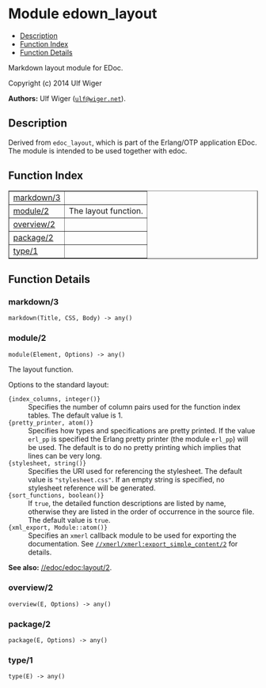 

# Module edown_layout #
* [Description](#description)
* [Function Index](#index)
* [Function Details](#functions)

Markdown layout module for EDoc.

Copyright (c) 2014 Ulf Wiger

__Authors:__ Ulf Wiger ([`ulf@wiger.net`](mailto:ulf@wiger.net)).

<a name="description"></a>

## Description ##
Derived from `edoc_layout`, which is part of the Erlang/OTP application EDoc.
The module is intended to be used together with edoc.<a name="index"></a>

## Function Index ##


<table width="100%" border="1" cellspacing="0" cellpadding="2" summary="function index"><tr><td valign="top"><a href="#markdown-3">markdown/3</a></td><td></td></tr><tr><td valign="top"><a href="#module-2">module/2</a></td><td>The layout function.</td></tr><tr><td valign="top"><a href="#overview-2">overview/2</a></td><td></td></tr><tr><td valign="top"><a href="#package-2">package/2</a></td><td></td></tr><tr><td valign="top"><a href="#type-1">type/1</a></td><td></td></tr></table>


<a name="functions"></a>

## Function Details ##

<a name="markdown-3"></a>

### markdown/3 ###

`markdown(Title, CSS, Body) -> any()`

<a name="module-2"></a>

### module/2 ###

`module(Element, Options) -> any()`

The layout function.

Options to the standard layout:



<dt><code>{index_columns, integer()}</code>
</dt>




<dd>Specifies the number of column pairs used for the function
index tables. The default value is 1.
</dd>




<dt><code>{pretty_printer, atom()}</code>
</dt>




<dd>Specifies how types and specifications are pretty printed.
If the value <code>erl_pp</code> is specified the Erlang pretty printer
(the module <code>erl_pp</code>) will be used. The default is to do
no pretty printing which implies that lines can be very long.
</dd>




<dt><code>{stylesheet, string()}</code>
</dt>




<dd>Specifies the URI used for referencing the stylesheet. The
default value is <code>"stylesheet.css"</code>. If an empty string is
specified, no stylesheet reference will be generated.
</dd>




<dt><code>{sort_functions, boolean()}</code>
</dt>




<dd>If <code>true</code>, the detailed function descriptions are listed by
name, otherwise they are listed in the order of occurrence in
the source file. The default value is <code>true</code>.
</dd>




<dt><code>{xml_export, Module::atom()}</code>
</dt>




<dd>Specifies an <code>xmerl</code> callback module to be
used for exporting the documentation. See <a docgen-rel="seemfa" docgen-href="xmerl:xmerl#export_simple_content/2" href="https://www.erlang.org/doc/man/xmerl.html#export_simple_content-2"><code>//xmerl/xmerl:export_simple_content/2</code></a> for details.
</dd>




__See also:__ [//edoc/edoc:layout/2](https://www.erlang.org/doc/man/edoc.html#layout-2).

<a name="overview-2"></a>

### overview/2 ###

`overview(E, Options) -> any()`

<a name="package-2"></a>

### package/2 ###

`package(E, Options) -> any()`

<a name="type-1"></a>

### type/1 ###

`type(E) -> any()`

